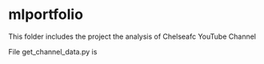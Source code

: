 # mlportfolio
This folder includes the project the analysis of Chelseafc YouTube Channel

File get_channel_data.py is 
